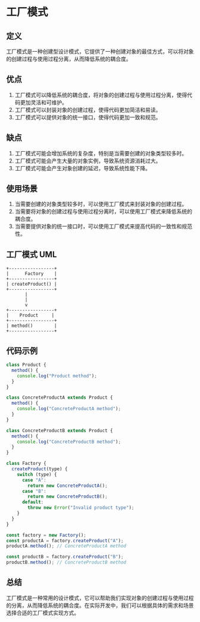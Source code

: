 # 工厂模式

## 定义

工厂模式是一种创建型设计模式，它提供了一种创建对象的最佳方式，可以将对象的创建过程与使用过程分离，从而降低系统的耦合度。

## 优点

1. 工厂模式可以降低系统的耦合度，将对象的创建过程与使用过程分离，使得代码更加灵活和可维护。
2. 工厂模式可以封装对象的创建过程，使得代码更加简洁和易读。
3. 工厂模式可以提供对象的统一接口，使得代码更加一致和规范。

## 缺点

1. 工厂模式可能会增加系统的复杂度，特别是当需要创建的对象类型较多时。
2. 工厂模式可能会产生大量的对象实例，导致系统资源消耗过大。
3. 工厂模式可能会产生对象创建的延迟，导致系统性能下降。

## 使用场景

1. 当需要创建的对象类型较多时，可以使用工厂模式来封装对象的创建过程。
2. 当需要将对象的创建过程与使用过程分离时，可以使用工厂模式来降低系统的耦合度。
3. 当需要提供对象的统一接口时，可以使用工厂模式来提高代码的一致性和规范性。

## 工厂模式 UML

```
+-----------------+
|      Factory    |
+-----------------+
| createProduct() |
+-----------------+
       |
       |
       v
+-----------------+
|    Product     |
+-----------------+
| method()        |
+-----------------+
```

## 代码示例

```javascript
class Product {
  method() {
    console.log("Product method");
  }
}

class ConcreteProductA extends Product {
  method() {
    console.log("ConcreteProductA method");
  }
}

class ConcreteProductB extends Product {
  method() {
    console.log("ConcreteProductB method");
  }
}

class Factory {
  createProduct(type) {
    switch (type) {
      case "A":
        return new ConcreteProductA();
      case "B":
        return new ConcreteProductB();
      default:
        throw new Error("Invalid product type");
    }
  }
}

const factory = new Factory();
const productA = factory.createProduct("A");
productA.method(); // ConcreteProductA method

const productB = factory.createProduct("B");
productB.method(); // ConcreteProductB method
```

## 总结

工厂模式是一种常用的设计模式，它可以帮助我们实现对象的创建过程与使用过程的分离，从而降低系统的耦合度。在实际开发中，我们可以根据具体的需求和场景选择合适的工厂模式实现方式。
